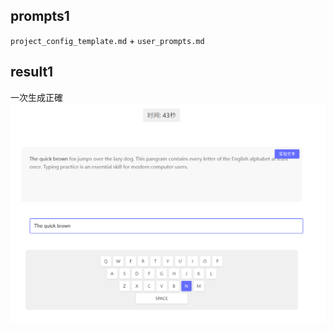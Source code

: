 ## prompts1

`project_config_template.md` + `user_prompts.md`

## result1

一次生成正確
![alt text](image.png)
